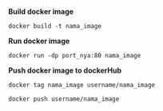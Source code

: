 **Build docker image**

`docker build -t nama_image`

**Run docker image**

`docker run -dp port_nya:80 nama_image`

**Push docker image to dockerHub**

`docker tag nama_image username/nama_image`

`docker push username/nama_image`

